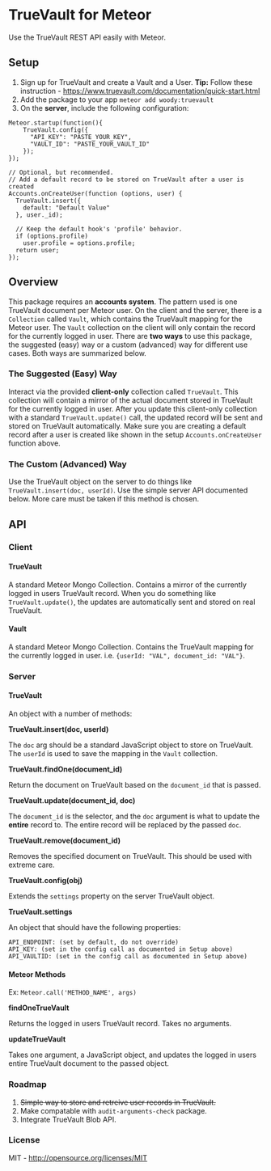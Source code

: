 TrueVault for Meteor
=============================

Use the TrueVault REST API easily with Meteor.

## Setup
1. Sign up for TrueVault and create a Vault and a User. **Tip:** Follow these instruction - https://www.truevault.com/documentation/quick-start.html
2. Add the package to your app `meteor add woody:truevault`
3. On the **server**, include the following configuration: 
```
Meteor.startup(function(){
    TrueVault.config({
      "API_KEY": "PASTE_YOUR_KEY",
      "VAULT_ID": "PASTE_YOUR_VAULT_ID"
    });
});

// Optional, but recommended.
// Add a default record to be stored on TrueVault after a user is created
Accounts.onCreateUser(function (options, user) {
  TrueVault.insert({
    default: "Default Value"
  }, user._id);

  // Keep the default hook's 'profile' behavior.
  if (options.profile)
    user.profile = options.profile;
  return user;
});

```

## Overview

This package requires an **accounts system**. The pattern used is one TrueVault document per Meteor user. On the client and the server, there is a `Collection` called `Vault`, which contains the TrueVault mapping for the Meteor user. The `Vault` collection on the client will only contain the record for the currently logged in user. There are **two ways** to use this package, the suggested (easy) way or a custom (advanced) way for different use cases. Both ways are summarized below.


### The Suggested (Easy) Way

Interact via the provided **client-only** collection called `TrueVault`. This collection will contain a mirror of the actual document stored in TrueVault for the currently logged in user. After you update this client-only collection with a standard `TrueVault.update()` call, the updated record will be sent and stored on TrueVault automatically. Make sure you are creating a default record after a user is created like shown in the setup `Accounts.onCreateUser` function above.

### The Custom (Advanced) Way

Use the TrueVault object on the server to do things like `TrueVault.insert(doc, userId)`. Use the simple server API documented below. More care must be taken if this method is chosen.


## API

### Client

#### TrueVault

A standard Meteor Mongo Collection. Contains a mirror of the currently logged in users TrueVault record. When you do something like `TrueVault.update()`, the updates are automatically sent and stored on real TrueVault.

#### Vault

A standard Meteor Mongo Collection. Contains the TrueVault mapping for the currently logged in user. i.e. `{userId: "VAL", document_id: "VAL"}`.


### Server

#### TrueVault

An object with a number of methods:

**TrueVault.insert(doc, userId)**

The `doc` arg should be a standard JavaScript object to store on TrueVault. The `userId` is used to save the mapping in the `Vault` collection.

**TrueVault.findOne(document_id)**

Return the document on TrueVault based on the `document_id` that is passed.

**TrueVault.update(document_id, doc)**

The `document_id` is the selector, and the `doc` argument is what to update the **entire** record to. The entire record will be replaced by the passed `doc`.

**TrueVault.remove(document_id)**

Removes the specified document on TrueVault. This should be used with extreme care.

**TrueVault.config(obj)**

Extends the `settings` property on the server TrueVault object.

**TrueVault.settings**

An object that should have the following properties:
```
API_ENDPOINT: (set by default, do not override)
API_KEY: (set in the config call as documented in Setup above)
API_VAULTID: (set in the config call as documented in Setup above)
```


#### Meteor Methods
Ex: `Meteor.call('METHOD_NAME', args)`

**findOneTrueVault**

Returns the logged in users TrueVault record. Takes no arguments.

**updateTrueVault**

Takes one argument, a JavaScript object, and updates the logged in users entire TrueVault document to the passed object.


### Roadmap

1. ~~Simple way to store and retreive user records in TrueVault.~~
2. Make compatable with `audit-arguments-check` package.
3. Integrate TrueVault Blob API.

### License

MIT - http://opensource.org/licenses/MIT
